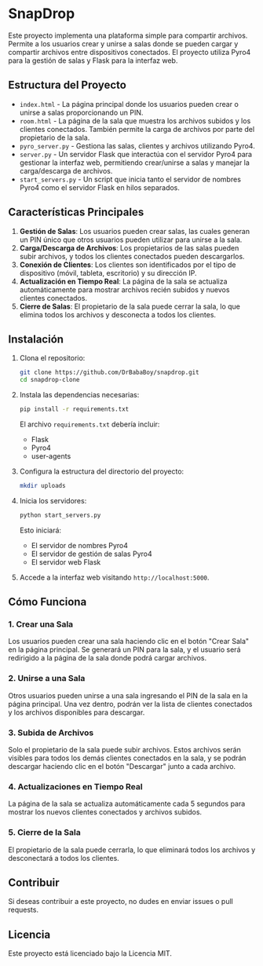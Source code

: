 # SnapDrop

Este proyecto implementa una plataforma simple para compartir archivos. Permite a los usuarios crear y unirse a salas donde se pueden cargar y compartir archivos entre dispositivos conectados. El proyecto utiliza Pyro4 para la gestión de salas y Flask para la interfaz web.

## Estructura del Proyecto

- `index.html` - La página principal donde los usuarios pueden crear o unirse a salas proporcionando un PIN.
- `room.html` - La página de la sala que muestra los archivos subidos y los clientes conectados. También permite la carga de archivos por parte del propietario de la sala.
- `pyro_server.py` - Gestiona las salas, clientes y archivos utilizando Pyro4.
- `server.py` - Un servidor Flask que interactúa con el servidor Pyro4 para gestionar la interfaz web, permitiendo crear/unirse a salas y manejar la carga/descarga de archivos.
- `start_servers.py` - Un script que inicia tanto el servidor de nombres Pyro4 como el servidor Flask en hilos separados.

## Características Principales

1. **Gestión de Salas**: Los usuarios pueden crear salas, las cuales generan un PIN único que otros usuarios pueden utilizar para unirse a la sala.
2. **Carga/Descarga de Archivos**: Los propietarios de las salas pueden subir archivos, y todos los clientes conectados pueden descargarlos.
3. **Conexión de Clientes**: Los clientes son identificados por el tipo de dispositivo (móvil, tableta, escritorio) y su dirección IP.
4. **Actualización en Tiempo Real**: La página de la sala se actualiza automáticamente para mostrar archivos recién subidos y nuevos clientes conectados.
5. **Cierre de Salas**: El propietario de la sala puede cerrar la sala, lo que elimina todos los archivos y desconecta a todos los clientes.

## Instalación

1. Clona el repositorio:

    ```bash
    git clone https://github.com/DrBabaBoy/snapdrop.git
    cd snapdrop-clone
    ```

2. Instala las dependencias necesarias:

    ```bash
    pip install -r requirements.txt
    ```

    El archivo `requirements.txt` debería incluir:
    - Flask
    - Pyro4
    - user-agents

3. Configura la estructura del directorio del proyecto:

    ```bash
    mkdir uploads
    ```

4. Inicia los servidores:

    ```bash
    python start_servers.py
    ```

    Esto iniciará:
    - El servidor de nombres Pyro4
    - El servidor de gestión de salas Pyro4
    - El servidor web Flask

5. Accede a la interfaz web visitando `http://localhost:5000`.

## Cómo Funciona

### 1. Crear una Sala

Los usuarios pueden crear una sala haciendo clic en el botón "Crear Sala" en la página principal. Se generará un PIN para la sala, y el usuario será redirigido a la página de la sala donde podrá cargar archivos.

### 2. Unirse a una Sala

Otros usuarios pueden unirse a una sala ingresando el PIN de la sala en la página principal. Una vez dentro, podrán ver la lista de clientes conectados y los archivos disponibles para descargar.

### 3. Subida de Archivos

Solo el propietario de la sala puede subir archivos. Estos archivos serán visibles para todos los demás clientes conectados en la sala, y se podrán descargar haciendo clic en el botón "Descargar" junto a cada archivo.

### 4. Actualizaciones en Tiempo Real

La página de la sala se actualiza automáticamente cada 5 segundos para mostrar los nuevos clientes conectados y archivos subidos.

### 5. Cierre de la Sala

El propietario de la sala puede cerrarla, lo que eliminará todos los archivos y desconectará a todos los clientes.

## Contribuir

Si deseas contribuir a este proyecto, no dudes en enviar issues o pull requests.

## Licencia

Este proyecto está licenciado bajo la Licencia MIT.
